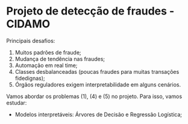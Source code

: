# Projeto de detecção de fraudes - CIDAMO

Principais desafios:
1)	Muitos padrões de fraude;
2)	Mudança de tendência nas fraudes;
3)	Automação em real time;
4)	Classes desbalanceadas (poucas fraudes para muitas transações fidedignas);
5)	Órgãos reguladores exigem interpretabilidade em alguns cenários.

Vamos abordar os problemas (1), (4) e (5) no projeto. Para isso, vamos estudar:

- Modelos interpretáveis: Árvores de Decisão e Regressão Logística;

